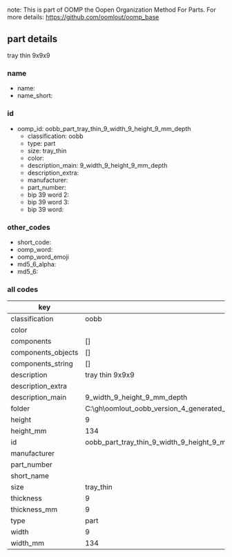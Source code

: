 #   

note: This is part of OOMP the Oopen Organization Method For Parts. For more details: https://github.com/oomlout/oomp_base

##  part details



tray thin 9x9x9

### name
* name: 
* name_short: 
### id
* oomp_id: oobb_part_tray_thin_9_width_9_height_9_mm_depth
  * classification: oobb
  * type: part
  * size: tray_thin
  * color: 
  * description_main: 9_width_9_height_9_mm_depth
  * description_extra: 
  * manufacturer: 
  * part_number: 
  * bip 39 word 2: 
  * bip 39 word 3: 
  * bip 39 word: 

### other_codes
* short_code: 
* oomp_word: 
* oomp_word_emoji 
* md5_6_alpha: 
* md5_6: 









### all codes 
| key | value |  
| --- | --- |  
| classification | oobb |  
| color |  |  
| components | [] |  
| components_objects | [] |  
| components_string | [] |  
| description | tray thin 9x9x9 |  
| description_extra |  |  
| description_main | 9_width_9_height_9_mm_depth |  
| folder | C:\gh\oomlout_oobb_version_4_generated_parts\things\oobb_part_tray_thin_9_width_9_height_9_mm_depth |  
| height | 9 |  
| height_mm | 134 |  
| id | oobb_part_tray_thin_9_width_9_height_9_mm_depth |  
| manufacturer |  |  
| part_number |  |  
| short_name |  |  
| size | tray_thin |  
| thickness | 9 |  
| thickness_mm | 9 |  
| type | part |  
| width | 9 |  
| width_mm | 134 |  
